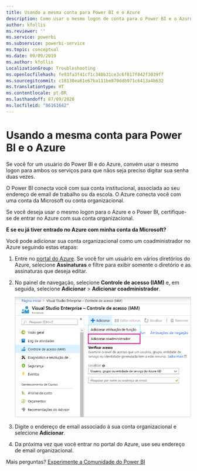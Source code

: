 ```yaml
---
title: Usando a mesma conta para Power BI e o Azure
description: Como usar o mesmo logon de conta para o Power BI e o Azure
author: kfollis
ms.reviewer: ''
ms.service: powerbi
ms.subservice: powerbi-service
ms.topic: conceptual
ms.date: 09/09/2019
ms.author: kfollis
LocalizationGroup: Troubleshooting
ms.openlocfilehash: fe93fa3f41cf1c340b31ce3c6f817f842f3039ff
ms.sourcegitcommit: c18130ea61e67ba111be870ddb971c6413a4b632
ms.translationtype: HT
ms.contentlocale: pt-BR
ms.lasthandoff: 07/09/2020
ms.locfileid: "86161642"
---
```

# <a name="using-the-same-account-for-power-bi-and-azure"></a>Usando a mesma conta para Power BI e o Azure

Se você for um usuário do Power BI e do Azure, convém usar o mesmo logon para ambos os serviços para que nãos seja preciso digitar sua senha duas vezes.

O Power BI conecta você com sua conta institucional, associada ao seu endereço de email de trabalho ou da escola.  O Azure conecta você com uma conta da Microsoft ou conta organizacional.

Se você deseja usar o mesmo logon para o Azure e o Power BI, certifique-se de entrar no Azure com sua conta organizacional.

**E se eu já tiver entrado no Azure com minha conta da Microsoft?**

Você pode adicionar sua conta organizacional como um coadministrador no Azure seguindo estas etapas:

1. Entre no [portal do Azure](https://portal.azure.com/). Se você for um usuário em vários diretórios do Azure, selecione **Assinaturas** e filtre para exibir somente o diretório e as assinaturas que deseja editar.

1. No painel de navegação, selecione **Controle de acesso (IAM)** e, em seguida, selecione **Adicionar** \> **Adicionar coadministrador**.

    ![Captura de tela do Controle de acesso com a opção Adicionar um coadministrador em destaque.](media/service-admin-how-to-use-the-same-account-as-azure/add-co-administrator.png)

1. Digite o endereço de email associado à sua conta organizacional e selecione **Adicionar**.

1. Da próxima vez que você entrar no portal do Azure, use seu endereço de email organizacional.

Mais perguntas? [Experimente a Comunidade do Power BI](https://community.powerbi.com/)
